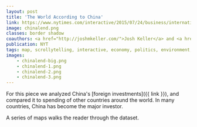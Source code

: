 ```yaml
---
layout: post
title: 'The World According to China'
link: https://www.nytimes.com/interactive/2015/07/24/business/international/the-world-according-to-china-investment-maps.html
image: chinalend.png
classes: border shadow
coauthors: <a href="http://joshmkeller.com/">Josh Keller</a> and <a href="https://twitter.com/kkrebeccalai">K.K. Lai</a>
publication: NYT
tags: map, scrollytelling, interactive, economy, politics, environment, foreign
images:
    - chinalend-big.png
    - chinalend-1.png
    - chinalend-2.png
    - chinalend-3.png
---
```


For this piece we analyzed China's [foreign investments]({{ link }}), and compared it to spending of other countries around the world. In many countries, China has become the major investor.

A series of maps walks the reader through the dataset.

